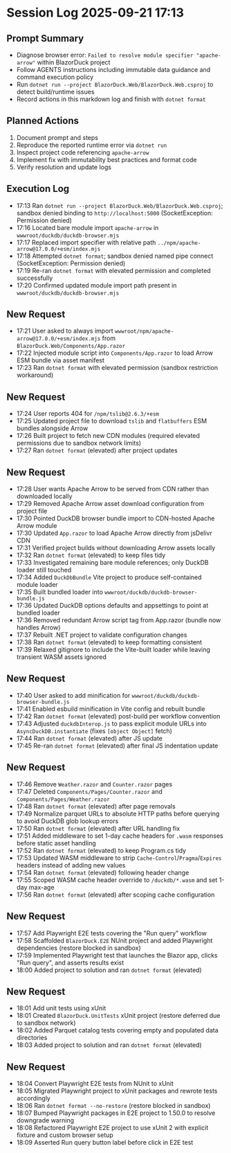 # Session Log 2025-09-21 17:13

## Prompt Summary
- Diagnose browser error: `Failed to resolve module specifier "apache-arrow"` within BlazorDuck project
- Follow AGENTS instructions including immutable data guidance and command execution policy
- Run `dotnet run --project BlazorDuck.Web/BlazorDuck.Web.csproj` to detect build/runtime issues
- Record actions in this markdown log and finish with `dotnet format`

## Planned Actions
1. Document prompt and steps
2. Reproduce the reported runtime error via `dotnet run`
3. Inspect project code referencing `apache-arrow`
4. Implement fix with immutability best practices and format code
5. Verify resolution and update logs

## Execution Log
- 17:13 Ran `dotnet run --project BlazorDuck.Web/BlazorDuck.Web.csproj`; sandbox denied binding to `http://localhost:5000` (SocketException: Permission denied)
- 17:16 Located bare module import `apache-arrow` in `wwwroot/duckdb/duckdb-browser.mjs`
- 17:17 Replaced import specifier with relative path `../npm/apache-arrow@17.0.0/+esm/index.mjs`
- 17:18 Attempted `dotnet format`; sandbox denied named pipe connect (SocketException: Permission denied)
- 17:19 Re-ran `dotnet format` with elevated permission and completed successfully
- 17:20 Confirmed updated module import path present in `wwwroot/duckdb/duckdb-browser.mjs`

## New Request
- 17:21 User asked to always import `wwwroot/npm/apache-arrow@17.0.0/+esm/index.mjs` from `BlazorDuck.Web/Components/App.razor`
- 17:22 Injected module script into `Components/App.razor` to load Arrow ESM bundle via asset manifest
- 17:23 Ran `dotnet format` with elevated permission (sandbox restriction workaround)

## New Request
- 17:24 User reports 404 for `/npm/tslib@2.6.3/+esm`
- 17:25 Updated project file to download `tslib` and `flatbuffers` ESM bundles alongside Arrow
- 17:26 Built project to fetch new CDN modules (required elevated permissions due to sandbox network limits)
- 17:27 Ran `dotnet format` (elevated) after project updates

## New Request
- 17:28 User wants Apache Arrow to be served from CDN rather than downloaded locally
- 17:29 Removed Apache Arrow asset download configuration from project file
- 17:30 Pointed DuckDB browser bundle import to CDN-hosted Apache Arrow module
- 17:30 Updated `App.razor` to load Apache Arrow directly from jsDelivr CDN
- 17:31 Verified project builds without downloading Arrow assets locally
- 17:32 Ran `dotnet format` (elevated) to keep files tidy
- 17:33 Investigated remaining bare module references; only DuckDB loader still touched
- 17:34 Added `DuckDbBundle` Vite project to produce self-contained module loader
- 17:35 Built bundled loader into `wwwroot/duckdb/duckdb-browser-bundle.js`
- 17:36 Updated DuckDB options defaults and appsettings to point at bundled loader
- 17:36 Removed redundant Arrow script tag from App.razor (bundle now handles Arrow)
- 17:37 Rebuilt .NET project to validate configuration changes
- 17:38 Ran `dotnet format` (elevated) to keep formatting consistent
- 17:39 Relaxed gitignore to include the Vite-built loader while leaving transient WASM assets ignored

## New Request
- 17:40 User asked to add minification for `wwwroot/duckdb/duckdb-browser-bundle.js`
- 17:41 Enabled esbuild minification in Vite config and rebuilt bundle
- 17:42 Ran `dotnet format` (elevated) post-build per workflow convention
- 17:43 Adjusted `duckdbInterop.js` to pass explicit module URLs into `AsyncDuckDB.instantiate` (fixes `[object Object]` fetch)
- 17:44 Ran `dotnet format` (elevated) after JS update
- 17:45 Re-ran `dotnet format` (elevated) after final JS indentation update

## New Request
- 17:46 Remove `Weather.razor` and `Counter.razor` pages
- 17:47 Deleted `Components/Pages/Counter.razor` and `Components/Pages/Weather.razor`
- 17:48 Ran `dotnet format` (elevated) after page removals
- 17:49 Normalize parquet URLs to absolute HTTP paths before querying to avoid DuckDB glob lookup errors
- 17:50 Ran `dotnet format` (elevated) after URL handling fix
- 17:51 Added middleware to set 1-day cache headers for `.wasm` responses before static asset handling
- 17:52 Ran `dotnet format` (elevated) to keep Program.cs tidy
- 17:53 Updated WASM middleware to strip `Cache-Control`/`Pragma`/`Expires` headers instead of adding new values
- 17:54 Ran `dotnet format` (elevated) following header change
- 17:55 Scoped WASM cache header override to `/duckdb/*.wasm` and set 1-day max-age
- 17:56 Ran `dotnet format` (elevated) after scoping cache configuration

## New Request
- 17:57 Add Playwright E2E tests covering the "Run query" workflow
- 17:58 Scaffolded `BlazorDuck.E2E` NUnit project and added Playwright dependencies (restore blocked in sandbox)
- 17:59 Implemented Playwright test that launches the Blazor app, clicks "Run query", and asserts results exist
- 18:00 Added project to solution and ran `dotnet format` (elevated)

## New Request
- 18:01 Add unit tests using xUnit
- 18:01 Created `BlazorDuck.UnitTests` xUnit project (restore deferred due to sandbox network)
- 18:02 Added Parquet catalog tests covering empty and populated data directories
- 18:03 Added project to solution and ran `dotnet format` (elevated)

## New Request
- 18:04 Convert Playwright E2E tests from NUnit to xUnit
- 18:05 Migrated Playwright project to xUnit packages and rewrote tests accordingly
- 18:06 Ran `dotnet format --no-restore` (restore blocked in sandbox)
- 18:07 Bumped Playwright packages in E2E project to 1.50.0 to resolve downgrade warning
- 18:08 Refactored Playwright E2E project to use xUnit 2 with explicit fixture and custom browser setup
- 18:09 Asserted Run query button label before click in E2E test
